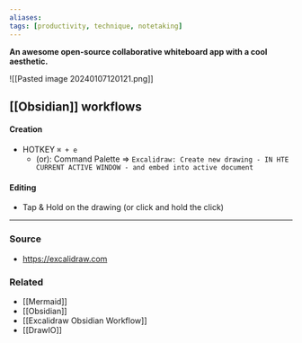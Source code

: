 ```yaml
---
aliases: 
tags: [productivity, technique, notetaking]
---
```

**An awesome open-source collaborative whiteboard app with a cool aesthetic.**

![[Pasted image 20240107120121.png]]

## [[Obsidian]] workflows
#### Creation
- HOTKEY `⌘ + e`
	- (or): Command Palette => `Excalidraw: Create new drawing - IN HTE CURRENT ACTIVE WINDOW - and embed into active document`
#### Editing
- Tap & Hold on the drawing (or click and hold the click)

---
### Source
- https://excalidraw.com

### Related
- [[Mermaid]]
- [[Obsidian]]
- [[Excalidraw Obsidian Workflow]]
- [[DrawIO]]
  